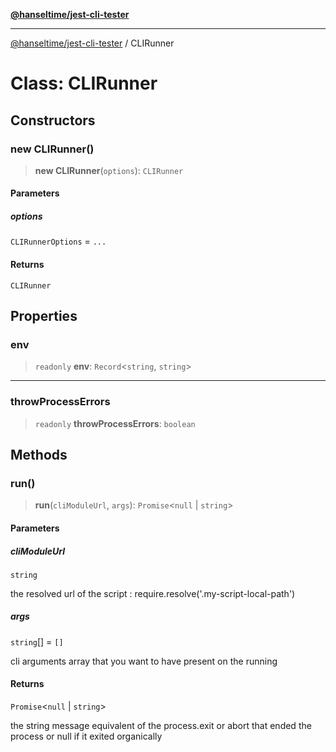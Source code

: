 [**@hanseltime/jest-cli-tester**](../README.md)

***

[@hanseltime/jest-cli-tester](../README.md) / CLIRunner

# Class: CLIRunner

## Constructors

### new CLIRunner()

> **new CLIRunner**(`options`): `CLIRunner`

#### Parameters

##### options

`CLIRunnerOptions` = `...`

#### Returns

`CLIRunner`

## Properties

### env

> `readonly` **env**: `Record`\<`string`, `string`\>

***

### throwProcessErrors

> `readonly` **throwProcessErrors**: `boolean`

## Methods

### run()

> **run**(`cliModuleUrl`, `args`): `Promise`\<`null` \| `string`\>

#### Parameters

##### cliModuleUrl

`string`

the resolved url of the script : require.resolve('.my-script-local-path')

##### args

`string`[] = `[]`

cli arguments array that you want to have present on the running

#### Returns

`Promise`\<`null` \| `string`\>

the string message equivalent of the process.exit or abort that ended the process or null if it exited organically
